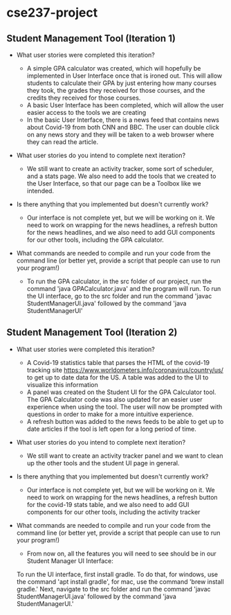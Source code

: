 # cse237-project

## Student Management Tool (Iteration 1)

* What user stories were completed this iteration?
  * A simple GPA calculator was created, which will hopefully be implemented in User Interface once that is ironed out. This will allow students to calculate their GPA by just entering how many courses they took, the grades they received for those courses, and the credits they received for those courses.
  * A basic User Interface has been completed, which will allow the user easier access to the tools we are creating
  * In the basic User Interface, there is a news feed that contains news about Covid-19 from both CNN and BBC. The user can double click on any news story and they will be taken to a web browser where they can read the article.

* What user stories do you intend to complete next iteration?
  * We still want to create an activity tracker, some sort of scheduler, and a stats page. We also need to add the tools that we created to the User Interface, so that our page can be a Toolbox like we intended.

* Is there anything that you implemented but doesn't currently work?
  * Our interface is not complete yet, but we will be working on it. We need to work on wrapping for the news headlines, a refresh button for the news headlines, and we also need to add GUI components for our other tools, including the GPA calculator.

* What commands are needed to compile and run your code from the command line (or better yet, provide a script that people can use to run your program!)
  * To run the GPA calculator, in the src folder of our project, run the command 'java GPACalculator.java' and the program will run.
  To run the UI interface, go to the src folder and run the command 'javac StudentManagerUI.java' followed by the command 'java StudentManagerUI'

## Student Management Tool (Iteration 2)

  * What user stories were completed this iteration?
    * A Covid-19 statistics table that parses the HTML of the covid-19 tracking site https://www.worldometers.info/coronavirus/country/us/ to get up to date data for the US. A table was added to the UI to visualize this information
    * A panel was created on the Student UI for the GPA Calculator tool. The GPA Calculator code was also updated for an easier user experience when using the tool. The user will now be prompted with questions in order to make for a more intuitive experience.
    * A refresh button was added to the news feeds to be able to get up to date articles if the tool is left open for a long period of time.

  * What user stories do you intend to complete next iteration?
    * We still want to create an activity tracker panel and we want to clean up the other tools and the student UI page in general.

  * Is there anything that you implemented but doesn't currently work?
    * Our interface is not complete yet, but we will be working on it. We need to work on wrapping for the news headlines, a refresh button for the covid-19 stats table, and we also need to add GUI components for our other tools, including the activity tracker

  * What commands are needed to compile and run your code from the command line (or better yet, provide a script that people can use to run your program!)
    * From now on, all the features you will need to see should be in our Student Manager UI Interface:


    To run the UI interface, first install gradle. To do that, for windows, use the command 'apt install gradle', for mac, use the command 'brew install gradle.' Next, navigate to the src folder and run the command 'javac StudentManagerUI.java' followed by the command 'java StudentManagerUI.'
